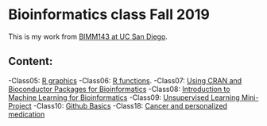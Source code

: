# Bioinformatics class Fall 2019

This is my work from [BIMM143 at UC San Diego](https://bioboot.github.io/bimm143_F19/lectures/).

## Content:
-Class05: [R graphics](https://github.com/hongjijiang/bimm143/blob/master/BIMM143_Lecture5/class5_R.md)
-Class06: [R functions](https://github.com/hongjijiang/bimm143/blob/master/Bimm143_Lecture6/class6.md).
-Class07: [Using CRAN and Bioconductor Packages for Bioinformatics](https://github.com/hongjijiang/bimm143/blob/master/class_07.md)
-Class08: [Introduction to Machine Learning for Bioinformatics]()
-Class09: [Unsupervised Learning Mini-Project]()
-Class10: [Github Basics](http://tinyurl.com/rclass-github)
-Class18: [Cancer and personalized medication](https://github.com/hongjijiang/bimm143/blob/master/C18.md)
